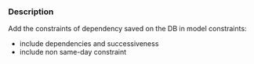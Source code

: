 ### Description
Add the constraints of dependency saved on the DB in model constraints:
- include dependencies and successiveness
- include non same-day constraint